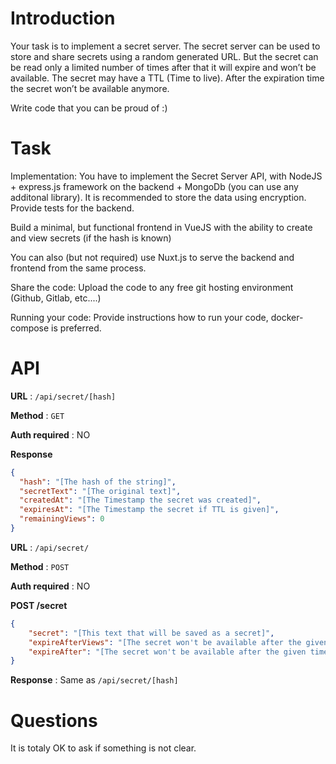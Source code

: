 # Introduction
Your task is to implement a secret server. The secret server can be used to store and share secrets using a random generated URL. But the secret can be read only a limited number of times after that it will expire and won’t be available. The secret may have a TTL (Time to live). After the expiration time the secret won’t be available anymore.

Write code that you can be proud of :)

# Task
Implementation: You have to implement the Secret Server API, with NodeJS + express.js framework on the backend + MongoDb (you can use any additonal library). It is recommended to store the data using encryption. Provide tests for the backend.

Build a minimal, but functional frontend in VueJS with the ability to create and view secrets (if the hash is known)

You can also (but not required) use Nuxt.js to serve the backend and frontend from the same process.

Share the code: Upload the code to any free git hosting environment (Github, Gitlab, etc....)

Running your code: Provide instructions how to run your code, docker-compose is preferred.

# API
**URL** : `/api/secret/[hash]`

**Method** : `GET`

**Auth required** : NO

**Response**

```json
{
  "hash": "[The hash of the string]",
  "secretText": "[The original text]",
  "createdAt": "[The Timestamp the secret was created]",
  "expiresAt": "[The Timestamp the secret if TTL is given]",
  "remainingViews": 0
}
```

**URL** : `/api/secret/`

**Method** : `POST`

**Auth required** : NO

**POST /secret**

```json
{
    "secret": "[This text that will be saved as a secret]",
    "expireAfterViews": "[The secret won't be available after the given number of views]",
    "expireAfter": "[The secret won't be available after the given time. The value is provided in minutes. 0 means never expires]"
}
```

**Response** : Same as `/api/secret/[hash]`



# Questions
It is totaly OK to ask if something is not clear.


